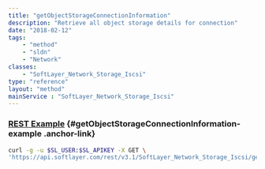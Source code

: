```yaml
---
title: "getObjectStorageConnectionInformation"
description: "Retrieve all object storage details for connection"
date: "2018-02-12"
tags:
    - "method"
    - "sldn"
    - "Network"
classes:
    - "SoftLayer_Network_Storage_Iscsi"
type: "reference"
layout: "method"
mainService : "SoftLayer_Network_Storage_Iscsi"
---
```


### [REST Example](#getObjectStorageConnectionInformation-example) <a href="/article/rest/"><i class="fas fa-question"></i></a> {#getObjectStorageConnectionInformation-example .anchor-link} 
```bash
curl -g -u $SL_USER:$SL_APIKEY -X GET \
'https://api.softlayer.com/rest/v3.1/SoftLayer_Network_Storage_Iscsi/getObjectStorageConnectionInformation'
```
